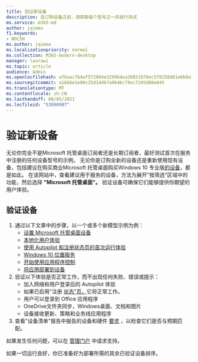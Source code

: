 ```yaml
---
title: 验证新设备
description: 在订购设备之前，请获取每个型号之一并进行测试
ms.service: m365-md
author: jaimeo
f1.keywords:
- NOCSH
ms.author: jaimeo
ms.localizationpriority: normal
ms.collection: M365-modern-desktop
manager: laurawi
ms.topic: article
audience: Admin
ms.openlocfilehash: a7baac7b4af572884e329964ea30831976ec5f0258d81e6b9a1d44e4ed28fd6b
ms.sourcegitcommit: a1b66e1e80c25d14d67a9b46c79ec7245d88e045
ms.translationtype: MT
ms.contentlocale: zh-CN
ms.lasthandoff: 08/05/2021
ms.locfileid: "53890907"
---
```

# <a name="validate-new-devices"></a>验证新设备

无论你完全不是Microsoft 托管桌面订阅者还是长期订阅者，最好测试首次在服务中注册的任何设备型号的示例。 无论你是订购全新的设备还是重新使用现有设备，包括建议在购买商业Microsoft 托管桌面购买Windows 10 专业版[的设备](https://www.microsoft.com/windowsforbusiness/view-all-devices)，都是如此。 在该网站中，查看建议用于服务的设备，方法为展开"按筛选"区域中的功能，然后选择 **"Microsoft 托管桌面"。** 验证设备可确保它们能够提供你期望的用户体验。

## <a name="validate-devices"></a>验证设备

1. 通过以下文章中的步骤，以一个或多个新模型示例为例：
    - [设置 Microsoft 托管桌面设备](set-up-devices.md)
    - [本地化用户体验](localization.md)
    - [使用 Autopilot 和注册状态页的首次运行体验](esp-first-run.md)
    - [Windows 10 位置服务](device-location.md)
    - [开始使用应用程序控制](get-started-app-control.md)
    - [将应用部署到设备](deploy-apps.md)
2. 验证以下体验是否正常工作，而不出现任何失败、错误或提示：
    - 加入网络和用户登录后的 Autopilot 体验
    - 如果已启用"注册 [状态"页，](esp-first-run.md)它将正常工作。
    - 用户可以登录到 Office 应用程序
    - OneDrive文件夹同步，Windows桌面、文档和图片
    - 设备接收更新、策略和业务线应用程序
3. 查看"设备清单"报告中报告的设备和硬件 [要求](../working-with-managed-desktop/device-inventory-report.md) ，以检查它们是否与预期匹配。

如果发生任何问题，可以在 [管理门户](../working-with-managed-desktop/admin-support.md) 中请求支持。

如果一切运行良好，你已准备好为部署所需的其余已验证设备排序。